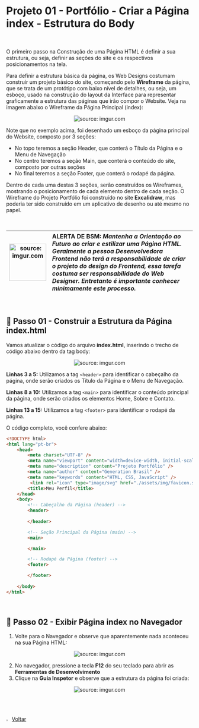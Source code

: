 <h1>Projeto 01 - Portfólio - Criar a Página index - Estrutura do Body</h1>

<br />

O primeiro passo na Construção de uma Página HTML é definir a sua estrutura, ou seja, definir as seções do site e os respectivos posicionamentos na tela. 

Para definir a estrutura básica da página, os Web Designs costumam construir um projeto básico do site, começando pelo **Wireframe** da página, que se trata de um protótipo com baixo nível de detalhes, ou seja, um esboço, usado na construção do layout da Interface para representar graficamente a estrutura das páginas que irão compor o Website. Veja na imagem abaixo o Wireframe da Página Principal (index):

<div align="center"><img src="https://i.imgur.com/i7PPWCL.png" title="source: imgur.com" /></div>

Note que no exemplo acima, foi desenhado um esboço da página principal do Website, composto por 3 seções:

- No topo teremos a seção Header, que conterá o Título da Página e o Menu de Navegação
- No centro teremos a seção Main, que conterá o conteúdo do site, composto por outras seções
- No final teremos a seção Footer, que conterá o rodapé da página.

Dentro de cada uma destas 3 seções, serão construídos os Wireframes, mostrando o posicionamento de cada elemento dentro de cada seção. O Wireframe do Projeto Portfólio foi construído no site **Excalidraw**, mas poderia ter sido construído em um aplicativo de desenho ou até mesmo no papel.

<br />

| <img src="https://i.imgur.com/vVDBDG0.png" title="source: imgur.com" width="100px"/> | <div align="left"> **ALERTA DE BSM:** *Mantenha a Orientação ao Futuro ao criar e estilizar uma Página HTML. Geralmente a pessoa Desenvolvedora Frontend não terá a responsabilidade de criar o projeto do design do Frontend, essa tarefa costuma ser responsabilidade do Web Designer. Entretanto é importante conhecer minimamente este processo.* </div> |
| ------------------------------------------------------------ | ------------------------------------------------------------ |

<br />

<h2>👣 Passo 01 - Construir a Estrutura da Página index.html</h2>



Vamos atualizar o código do arquivo **index.html**, inserindo o trecho de código abaixo dentro da tag body:

<div align="center"><img src="https://i.imgur.com/jcmPPeE.png" title="source: imgur.com" /></div>

**Linhas 3 a 5:** Utilizamos a tag `<header>` para identificar o cabeçalho da página, onde serão criados os Título da Página e o Menu de Navegação.

**Linhas 8 a 10:** Utilizamos a tag `<main>` para identificar o conteúdo principal da página, onde serão criados os elementos Home, Sobre e Contato.

**Linhas 13 a 15:** Utilizamos a tag `<footer>` para identificar o rodapé da página.

O código completo, você confere abaixo:

```html
<!DOCTYPE html>
<html lang="pt-br">
	<head>
		<meta charset="UTF-8" />
		<meta name="viewport" content="width=device-width, initial-scale=1.0" />
		<meta name="description" content="Projeto Portfólio" />
		<meta name="author" content="Generation Brasil" />
		<meta name="keywords" content="HTML, CSS, JavaScript" />
		 <link rel="icon" type="image/svg" href="./assets/img/favicon.svg" />
		<title>Meu Perfil</title>
	</head>
	<body>
		<!-- Cabeçalho da Página (header) -->
		<header>
            
        </header>

		<!-- Seção Principal da Página (main) -->
		<main>

        </main>

		<!-- Rodapé da Página (footer) -->
		<footer>

        </footer>
        
	</body>
</html>

```

<br />

<h2>👣 Passo 02 - Exibir Página index no Navegador</h2>



1. Volte para o Navegador e observe que aparentemente nada aconteceu na sua Página HTML:

<div align="center"><img src="https://i.imgur.com/bKNMyL5.png" title="source: imgur.com" /></div>

2. No navegador, pressione a tecla **F12** do seu teclado para abrir as **Ferramentas de Desenvolvimento**
3. Clique na **Guia Inspetor** e observe que a estrutura da página foi criada:

<div align="center"><img src="https://i.imgur.com/wsV9l4u.png" title="source: imgur.com" /></div>

<br /><br />

<div align="left"><a href="README.md"><img src="https://i.imgur.com/XMgF3gl.png" title="source: imgur.com" width="3%"/>Voltar</a></div>

